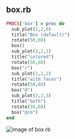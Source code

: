 
## box.rb

```ruby
PROCS['box'] = proc do
  sub_plot(2,2,0)
  title("Box (default)")
  rotate(50,60)
  box()
  sub_plot(2,2,1)
  title("colored")
  rotate(50,60)
  box("r")
  sub_plot(2,2,2)
  title("with faces")
  rotate(50,60)
  box("@")
  sub_plot(2,2,3)
  title("both")
  rotate(50,60)
  box("@cm")
end


```
![image of box.rb](https://raw.github.com/masa16/ruby-mathgl-sample/master/samples/box/box.png)
